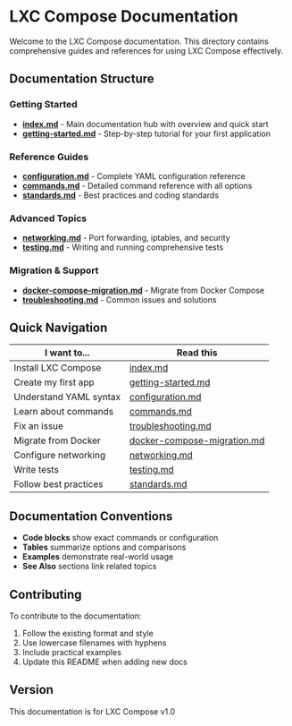 # LXC Compose Documentation

Welcome to the LXC Compose documentation. This directory contains comprehensive guides and references for using LXC Compose effectively.

## Documentation Structure

### Getting Started
- **[index.md](index.md)** - Main documentation hub with overview and quick start
- **[getting-started.md](getting-started.md)** - Step-by-step tutorial for your first application

### Reference Guides
- **[configuration.md](configuration.md)** - Complete YAML configuration reference
- **[commands.md](commands.md)** - Detailed command reference with all options
- **[standards.md](standards.md)** - Best practices and coding standards

### Advanced Topics
- **[networking.md](networking.md)** - Port forwarding, iptables, and security
- **[testing.md](testing.md)** - Writing and running comprehensive tests

### Migration & Support
- **[docker-compose-migration.md](docker-compose-migration.md)** - Migrate from Docker Compose
- **[troubleshooting.md](troubleshooting.md)** - Common issues and solutions

## Quick Navigation

| I want to... | Read this |
|--------------|-----------|
| Install LXC Compose | [index.md](index.md#installation) |
| Create my first app | [getting-started.md](getting-started.md) |
| Understand YAML syntax | [configuration.md](configuration.md) |
| Learn about commands | [commands.md](commands.md) |
| Fix an issue | [troubleshooting.md](troubleshooting.md) |
| Migrate from Docker | [docker-compose-migration.md](docker-compose-migration.md) |
| Configure networking | [networking.md](networking.md) |
| Write tests | [testing.md](testing.md) |
| Follow best practices | [standards.md](standards.md) |

## Documentation Conventions

- **Code blocks** show exact commands or configuration
- **Tables** summarize options and comparisons
- **Examples** demonstrate real-world usage
- **See Also** sections link related topics

## Contributing

To contribute to the documentation:
1. Follow the existing format and style
2. Use lowercase filenames with hyphens
3. Include practical examples
4. Update this README when adding new docs

## Version

This documentation is for LXC Compose v1.0